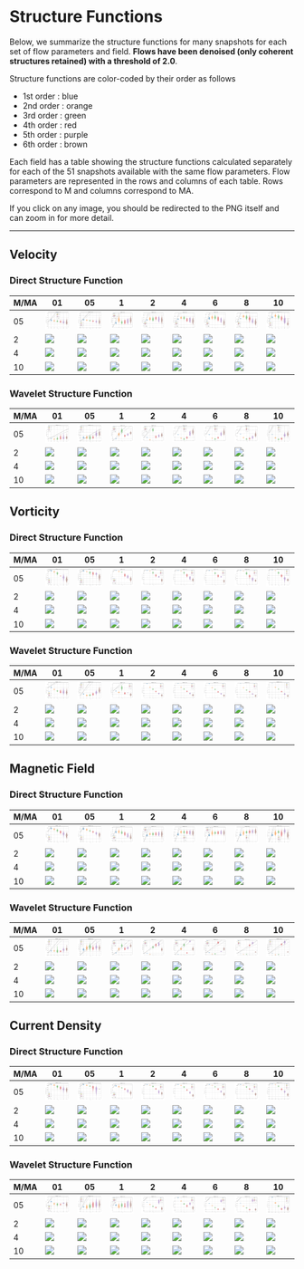 # Structure Functions

Below, we summarize the structure functions for many snapshots for each set of flow parameters and field.
**Flows have been denoised (only coherent structures retained) with a threshold of 2.0**.

Structure functions are color-coded by their order as follows

  * 1st order : blue
  * 2nd order : orange
  * 3rd order : green
  * 4th order : red
  * 5th order : purple
  * 6th order : brown

Each field has a table showing the structure functions calculated separately for each of the 51 snapshots available with the same flow parameters.
Flow parameters are represented in the rows and columns of each table.
Rows correspond to M and columns correspond to MA.

If you click on any image, you should be redirected to the PNG itself and can zoom in for more detail.

---

## Velocity

### Direct Structure Function

|M/MA| 01 | 05 | 1 | 2 | 4 | 6 | 8 | 10 |
|----|----|----|---|---|---|---|---|----|
| 05 |<img src="M05MA01/w4t-plot-structure-function-ansatz-violin-008_M05MA01_avrg_vel_dsf_denoise-02d00.png">|<img src="M05MA05/w4t-plot-structure-function-ansatz-violin-008_M05MA05_avrg_vel_dsf_denoise-02d00.png">|<img src="M05MA1/w4t-plot-structure-function-ansatz-violin-008_M05MA1_avrg_vel_dsf_denoise-02d00.png">|<img src="M05MA2/w4t-plot-structure-function-ansatz-violin-008_M05MA2_avrg_vel_dsf_denoise-02d00.png">|<img src="M05MA4/w4t-plot-structure-function-ansatz-violin-008_M05MA4_avrg_vel_dsf_denoise-02d00.png">|<img src="M05MA6/w4t-plot-structure-function-ansatz-violin-008_M05MA6_avrg_vel_dsf_denoise-02d00.png">|<img src="M05MA8/w4t-plot-structure-function-ansatz-violin-008_M05MA8_avrg_vel_dsf_denoise-02d00.png">|<img src="M05MA10/w4t-plot-structure-function-ansatz-violin-008_M05MA10_avrg_vel_dsf_denoise-02d00.png">|
| 2  |<img src="M2MA01/w4t-plot-structure-function-ansatz-violin-008_M2MA01_avrg_vel_dsf_denoise-02d00.png">|<img src="M2MA05/w4t-plot-structure-function-ansatz-violin-008_M2MA05_avrg_vel_dsf_denoise-02d00.png">|<img src="M2MA1/w4t-plot-structure-function-ansatz-violin-008_M2MA1_avrg_vel_dsf_denoise-02d00.png">|<img src="M2MA2/w4t-plot-structure-function-ansatz-violin-008_M2MA2_avrg_vel_dsf_denoise-02d00.png">|<img src="M2MA4/w4t-plot-structure-function-ansatz-violin-008_M2MA4_avrg_vel_dsf_denoise-02d00.png">|<img src="M2MA6/w4t-plot-structure-function-ansatz-violin-008_M2MA6_avrg_vel_dsf_denoise-02d00.png">|<img src="M2MA8/w4t-plot-structure-function-ansatz-violin-008_M2MA8_avrg_vel_dsf_denoise-02d00.png">|<img src="M2MA10/w4t-plot-structure-function-ansatz-violin-008_M2MA10_avrg_vel_dsf_denoise-02d00.png">|
| 4  |<img src="M4MA01/w4t-plot-structure-function-ansatz-violin-008_M4MA01_avrg_vel_dsf_denoise-02d00.png">|<img src="M4MA05/w4t-plot-structure-function-ansatz-violin-008_M4MA05_avrg_vel_dsf_denoise-02d00.png">|<img src="M4MA1/w4t-plot-structure-function-ansatz-violin-008_M4MA1_avrg_vel_dsf_denoise-02d00.png">|<img src="M4MA2/w4t-plot-structure-function-ansatz-violin-008_M4MA2_avrg_vel_dsf_denoise-02d00.png">|<img src="M4MA4/w4t-plot-structure-function-ansatz-violin-008_M4MA4_avrg_vel_dsf_denoise-02d00.png">|<img src="M4MA6/w4t-plot-structure-function-ansatz-violin-008_M4MA6_avrg_vel_dsf_denoise-02d00.png">|<img src="M4MA8/w4t-plot-structure-function-ansatz-violin-008_M4MA8_avrg_vel_dsf_denoise-02d00.png">|<img src="M4MA10/w4t-plot-structure-function-ansatz-violin-008_M4MA10_avrg_vel_dsf_denoise-02d00.png">|
| 10 |<img src="M10MA01/w4t-plot-structure-function-ansatz-violin-008_M10MA01_avrg_vel_dsf_denoise-02d00.png">|<img src="M10MA05/w4t-plot-structure-function-ansatz-violin-008_M10MA05_avrg_vel_dsf_denoise-02d00.png">|<img src="M10MA1/w4t-plot-structure-function-ansatz-violin-008_M10MA1_avrg_vel_dsf_denoise-02d00.png">|<img src="M10MA2/w4t-plot-structure-function-ansatz-violin-008_M10MA2_avrg_vel_dsf_denoise-02d00.png">|<img src="M10MA4/w4t-plot-structure-function-ansatz-violin-008_M10MA4_avrg_vel_dsf_denoise-02d00.png">|<img src="M10MA6/w4t-plot-structure-function-ansatz-violin-008_M10MA6_avrg_vel_dsf_denoise-02d00.png">|<img src="M10MA8/w4t-plot-structure-function-ansatz-violin-008_M10MA8_avrg_vel_dsf_denoise-02d00.png">|<img src="M10MA10/w4t-plot-structure-function-ansatz-violin-008_M10MA10_avrg_vel_dsf_denoise-02d00.png">|

### Wavelet Structure Function

|M/MA| 01 | 05 | 1 | 2 | 4 | 6 | 8 | 10 |
|----|----|----|---|---|---|---|---|----|
| 05 |<img src="M05MA01/w4t-plot-structure-function-ansatz-violin-008_M05MA01_avrg_vel_wsf_denoise-02d00.png">|<img src="M05MA05/w4t-plot-structure-function-ansatz-violin-008_M05MA05_avrg_vel_wsf_denoise-02d00.png">|<img src="M05MA1/w4t-plot-structure-function-ansatz-violin-008_M05MA1_avrg_vel_wsf_denoise-02d00.png">|<img src="M05MA2/w4t-plot-structure-function-ansatz-violin-008_M05MA2_avrg_vel_wsf_denoise-02d00.png">|<img src="M05MA4/w4t-plot-structure-function-ansatz-violin-008_M05MA4_avrg_vel_wsf_denoise-02d00.png">|<img src="M05MA6/w4t-plot-structure-function-ansatz-violin-008_M05MA6_avrg_vel_wsf_denoise-02d00.png">|<img src="M05MA8/w4t-plot-structure-function-ansatz-violin-008_M05MA8_avrg_vel_wsf_denoise-02d00.png">|<img src="M05MA10/w4t-plot-structure-function-ansatz-violin-008_M05MA10_avrg_vel_wsf_denoise-02d00.png">|
| 2  |<img src="M2MA01/w4t-plot-structure-function-ansatz-violin-008_M2MA01_avrg_vel_wsf_denoise-02d00.png">|<img src="M2MA05/w4t-plot-structure-function-ansatz-violin-008_M2MA05_avrg_vel_wsf_denoise-02d00.png">|<img src="M2MA1/w4t-plot-structure-function-ansatz-violin-008_M2MA1_avrg_vel_wsf_denoise-02d00.png">|<img src="M2MA2/w4t-plot-structure-function-ansatz-violin-008_M2MA2_avrg_vel_wsf_denoise-02d00.png">|<img src="M2MA4/w4t-plot-structure-function-ansatz-violin-008_M2MA4_avrg_vel_wsf_denoise-02d00.png">|<img src="M2MA6/w4t-plot-structure-function-ansatz-violin-008_M2MA6_avrg_vel_wsf_denoise-02d00.png">|<img src="M2MA8/w4t-plot-structure-function-ansatz-violin-008_M2MA8_avrg_vel_wsf_denoise-02d00.png">|<img src="M2MA10/w4t-plot-structure-function-ansatz-violin-008_M2MA10_avrg_vel_wsf_denoise-02d00.png">|
| 4  |<img src="M4MA01/w4t-plot-structure-function-ansatz-violin-008_M4MA01_avrg_vel_wsf_denoise-02d00.png">|<img src="M4MA05/w4t-plot-structure-function-ansatz-violin-008_M4MA05_avrg_vel_wsf_denoise-02d00.png">|<img src="M4MA1/w4t-plot-structure-function-ansatz-violin-008_M4MA1_avrg_vel_wsf_denoise-02d00.png">|<img src="M4MA2/w4t-plot-structure-function-ansatz-violin-008_M4MA2_avrg_vel_wsf_denoise-02d00.png">|<img src="M4MA4/w4t-plot-structure-function-ansatz-violin-008_M4MA4_avrg_vel_wsf_denoise-02d00.png">|<img src="M4MA6/w4t-plot-structure-function-ansatz-violin-008_M4MA6_avrg_vel_wsf_denoise-02d00.png">|<img src="M4MA8/w4t-plot-structure-function-ansatz-violin-008_M4MA8_avrg_vel_wsf_denoise-02d00.png">|<img src="M4MA10/w4t-plot-structure-function-ansatz-violin-008_M4MA10_avrg_vel_wsf_denoise-02d00.png">|
| 10 |<img src="M10MA01/w4t-plot-structure-function-ansatz-violin-008_M10MA01_avrg_vel_wsf_denoise-02d00.png">|<img src="M10MA05/w4t-plot-structure-function-ansatz-violin-008_M10MA05_avrg_vel_wsf_denoise-02d00.png">|<img src="M10MA1/w4t-plot-structure-function-ansatz-violin-008_M10MA1_avrg_vel_wsf_denoise-02d00.png">|<img src="M10MA2/w4t-plot-structure-function-ansatz-violin-008_M10MA2_avrg_vel_wsf_denoise-02d00.png">|<img src="M10MA4/w4t-plot-structure-function-ansatz-violin-008_M10MA4_avrg_vel_wsf_denoise-02d00.png">|<img src="M10MA6/w4t-plot-structure-function-ansatz-violin-008_M10MA6_avrg_vel_wsf_denoise-02d00.png">|<img src="M10MA8/w4t-plot-structure-function-ansatz-violin-008_M10MA8_avrg_vel_wsf_denoise-02d00.png">|<img src="M10MA10/w4t-plot-structure-function-ansatz-violin-008_M10MA10_avrg_vel_wsf_denoise-02d00.png">|

## Vorticity

### Direct Structure Function

|M/MA| 01 | 05 | 1 | 2 | 4 | 6 | 8 | 10 |
|----|----|----|---|---|---|---|---|----|
| 05 |<img src="M05MA01/w4t-plot-structure-function-ansatz-violin-008_M05MA01_avrg_vort_dsf_denoise-02d00.png">|<img src="M05MA05/w4t-plot-structure-function-ansatz-violin-008_M05MA05_avrg_vort_dsf_denoise-02d00.png">|<img src="M05MA1/w4t-plot-structure-function-ansatz-violin-008_M05MA1_avrg_vort_dsf_denoise-02d00.png">|<img src="M05MA2/w4t-plot-structure-function-ansatz-violin-008_M05MA2_avrg_vort_dsf_denoise-02d00.png">|<img src="M05MA4/w4t-plot-structure-function-ansatz-violin-008_M05MA4_avrg_vort_dsf_denoise-02d00.png">|<img src="M05MA6/w4t-plot-structure-function-ansatz-violin-008_M05MA6_avrg_vort_dsf_denoise-02d00.png">|<img src="M05MA8/w4t-plot-structure-function-ansatz-violin-008_M05MA8_avrg_vort_dsf_denoise-02d00.png">|<img src="M05MA10/w4t-plot-structure-function-ansatz-violin-008_M05MA10_avrg_vort_dsf_denoise-02d00.png">|
| 2  |<img src="M2MA01/w4t-plot-structure-function-ansatz-violin-008_M2MA01_avrg_vort_dsf_denoise-02d00.png">|<img src="M2MA05/w4t-plot-structure-function-ansatz-violin-008_M2MA05_avrg_vort_dsf_denoise-02d00.png">|<img src="M2MA1/w4t-plot-structure-function-ansatz-violin-008_M2MA1_avrg_vort_dsf_denoise-02d00.png">|<img src="M2MA2/w4t-plot-structure-function-ansatz-violin-008_M2MA2_avrg_vort_dsf_denoise-02d00.png">|<img src="M2MA4/w4t-plot-structure-function-ansatz-violin-008_M2MA4_avrg_vort_dsf_denoise-02d00.png">|<img src="M2MA6/w4t-plot-structure-function-ansatz-violin-008_M2MA6_avrg_vort_dsf_denoise-02d00.png">|<img src="M2MA8/w4t-plot-structure-function-ansatz-violin-008_M2MA8_avrg_vort_dsf_denoise-02d00.png">|<img src="M2MA10/w4t-plot-structure-function-ansatz-violin-008_M2MA10_avrg_vort_dsf_denoise-02d00.png">|
| 4  |<img src="M4MA01/w4t-plot-structure-function-ansatz-violin-008_M4MA01_avrg_vort_dsf_denoise-02d00.png">|<img src="M4MA05/w4t-plot-structure-function-ansatz-violin-008_M4MA05_avrg_vort_dsf_denoise-02d00.png">|<img src="M4MA1/w4t-plot-structure-function-ansatz-violin-008_M4MA1_avrg_vort_dsf_denoise-02d00.png">|<img src="M4MA2/w4t-plot-structure-function-ansatz-violin-008_M4MA2_avrg_vort_dsf_denoise-02d00.png">|<img src="M4MA4/w4t-plot-structure-function-ansatz-violin-008_M4MA4_avrg_vort_dsf_denoise-02d00.png">|<img src="M4MA6/w4t-plot-structure-function-ansatz-violin-008_M4MA6_avrg_vort_dsf_denoise-02d00.png">|<img src="M4MA8/w4t-plot-structure-function-ansatz-violin-008_M4MA8_avrg_vort_dsf_denoise-02d00.png">|<img src="M4MA10/w4t-plot-structure-function-ansatz-violin-008_M4MA10_avrg_vort_dsf_denoise-02d00.png">|
| 10 |<img src="M10MA01/w4t-plot-structure-function-ansatz-violin-008_M10MA01_avrg_vort_dsf_denoise-02d00.png">|<img src="M10MA05/w4t-plot-structure-function-ansatz-violin-008_M10MA05_avrg_vort_dsf_denoise-02d00.png">|<img src="M10MA1/w4t-plot-structure-function-ansatz-violin-008_M10MA1_avrg_vort_dsf_denoise-02d00.png">|<img src="M10MA2/w4t-plot-structure-function-ansatz-violin-008_M10MA2_avrg_vort_dsf_denoise-02d00.png">|<img src="M10MA4/w4t-plot-structure-function-ansatz-violin-008_M10MA4_avrg_vort_dsf_denoise-02d00.png">|<img src="M10MA6/w4t-plot-structure-function-ansatz-violin-008_M10MA6_avrg_vort_dsf_denoise-02d00.png">|<img src="M10MA8/w4t-plot-structure-function-ansatz-violin-008_M10MA8_avrg_vort_dsf_denoise-02d00.png">|<img src="M10MA10/w4t-plot-structure-function-ansatz-violin-008_M10MA10_avrg_vort_dsf_denoise-02d00.png">|

### Wavelet Structure Function

|M/MA| 01 | 05 | 1 | 2 | 4 | 6 | 8 | 10 |
|----|----|----|---|---|---|---|---|----|
| 05 |<img src="M05MA01/w4t-plot-structure-function-ansatz-violin-008_M05MA01_avrg_vort_wsf_denoise-02d00.png">|<img src="M05MA05/w4t-plot-structure-function-ansatz-violin-008_M05MA05_avrg_vort_wsf_denoise-02d00.png">|<img src="M05MA1/w4t-plot-structure-function-ansatz-violin-008_M05MA1_avrg_vort_wsf_denoise-02d00.png">|<img src="M05MA2/w4t-plot-structure-function-ansatz-violin-008_M05MA2_avrg_vort_wsf_denoise-02d00.png">|<img src="M05MA4/w4t-plot-structure-function-ansatz-violin-008_M05MA4_avrg_vort_wsf_denoise-02d00.png">|<img src="M05MA6/w4t-plot-structure-function-ansatz-violin-008_M05MA6_avrg_vort_wsf_denoise-02d00.png">|<img src="M05MA8/w4t-plot-structure-function-ansatz-violin-008_M05MA8_avrg_vort_wsf_denoise-02d00.png">|<img src="M05MA10/w4t-plot-structure-function-ansatz-violin-008_M05MA10_avrg_vort_wsf_denoise-02d00.png">|
| 2  |<img src="M2MA01/w4t-plot-structure-function-ansatz-violin-008_M2MA01_avrg_vort_wsf_denoise-02d00.png">|<img src="M2MA05/w4t-plot-structure-function-ansatz-violin-008_M2MA05_avrg_vort_wsf_denoise-02d00.png">|<img src="M2MA1/w4t-plot-structure-function-ansatz-violin-008_M2MA1_avrg_vort_wsf_denoise-02d00.png">|<img src="M2MA2/w4t-plot-structure-function-ansatz-violin-008_M2MA2_avrg_vort_wsf_denoise-02d00.png">|<img src="M2MA4/w4t-plot-structure-function-ansatz-violin-008_M2MA4_avrg_vort_wsf_denoise-02d00.png">|<img src="M2MA6/w4t-plot-structure-function-ansatz-violin-008_M2MA6_avrg_vort_wsf_denoise-02d00.png">|<img src="M2MA8/w4t-plot-structure-function-ansatz-violin-008_M2MA8_avrg_vort_wsf_denoise-02d00.png">|<img src="M2MA10/w4t-plot-structure-function-ansatz-violin-008_M2MA10_avrg_vort_wsf_denoise-02d00.png">|
| 4  |<img src="M4MA01/w4t-plot-structure-function-ansatz-violin-008_M4MA01_avrg_vort_wsf_denoise-02d00.png">|<img src="M4MA05/w4t-plot-structure-function-ansatz-violin-008_M4MA05_avrg_vort_wsf_denoise-02d00.png">|<img src="M4MA1/w4t-plot-structure-function-ansatz-violin-008_M4MA1_avrg_vort_wsf_denoise-02d00.png">|<img src="M4MA2/w4t-plot-structure-function-ansatz-violin-008_M4MA2_avrg_vort_wsf_denoise-02d00.png">|<img src="M4MA4/w4t-plot-structure-function-ansatz-violin-008_M4MA4_avrg_vort_wsf_denoise-02d00.png">|<img src="M4MA6/w4t-plot-structure-function-ansatz-violin-008_M4MA6_avrg_vort_wsf_denoise-02d00.png">|<img src="M4MA8/w4t-plot-structure-function-ansatz-violin-008_M4MA8_avrg_vort_wsf_denoise-02d00.png">|<img src="M4MA10/w4t-plot-structure-function-ansatz-violin-008_M4MA10_avrg_vort_wsf_denoise-02d00.png">|
| 10 |<img src="M10MA01/w4t-plot-structure-function-ansatz-violin-008_M10MA01_avrg_vort_wsf_denoise-02d00.png">|<img src="M10MA05/w4t-plot-structure-function-ansatz-violin-008_M10MA05_avrg_vort_wsf_denoise-02d00.png">|<img src="M10MA1/w4t-plot-structure-function-ansatz-violin-008_M10MA1_avrg_vort_wsf_denoise-02d00.png">|<img src="M10MA2/w4t-plot-structure-function-ansatz-violin-008_M10MA2_avrg_vort_wsf_denoise-02d00.png">|<img src="M10MA4/w4t-plot-structure-function-ansatz-violin-008_M10MA4_avrg_vort_wsf_denoise-02d00.png">|<img src="M10MA6/w4t-plot-structure-function-ansatz-violin-008_M10MA6_avrg_vort_wsf_denoise-02d00.png">|<img src="M10MA8/w4t-plot-structure-function-ansatz-violin-008_M10MA8_avrg_vort_wsf_denoise-02d00.png">|<img src="M10MA10/w4t-plot-structure-function-ansatz-violin-008_M10MA10_avrg_vort_wsf_denoise-02d00.png">|

## Magnetic Field

### Direct Structure Function

|M/MA| 01 | 05 | 1 | 2 | 4 | 6 | 8 | 10 |
|----|----|----|---|---|---|---|---|----|
| 05 |<img src="M05MA01/w4t-plot-structure-function-ansatz-violin-008_M05MA01_avrg_mag_dsf_denoise-02d00.png">|<img src="M05MA05/w4t-plot-structure-function-ansatz-violin-008_M05MA05_avrg_mag_dsf_denoise-02d00.png">|<img src="M05MA1/w4t-plot-structure-function-ansatz-violin-008_M05MA1_avrg_mag_dsf_denoise-02d00.png">|<img src="M05MA2/w4t-plot-structure-function-ansatz-violin-008_M05MA2_avrg_mag_dsf_denoise-02d00.png">|<img src="M05MA4/w4t-plot-structure-function-ansatz-violin-008_M05MA4_avrg_mag_dsf_denoise-02d00.png">|<img src="M05MA6/w4t-plot-structure-function-ansatz-violin-008_M05MA6_avrg_mag_dsf_denoise-02d00.png">|<img src="M05MA8/w4t-plot-structure-function-ansatz-violin-008_M05MA8_avrg_mag_dsf_denoise-02d00.png">|<img src="M05MA10/w4t-plot-structure-function-ansatz-violin-008_M05MA10_avrg_mag_dsf_denoise-02d00.png">|
| 2  |<img src="M2MA01/w4t-plot-structure-function-ansatz-violin-008_M2MA01_avrg_mag_dsf_denoise-02d00.png">|<img src="M2MA05/w4t-plot-structure-function-ansatz-violin-008_M2MA05_avrg_mag_dsf_denoise-02d00.png">|<img src="M2MA1/w4t-plot-structure-function-ansatz-violin-008_M2MA1_avrg_mag_dsf_denoise-02d00.png">|<img src="M2MA2/w4t-plot-structure-function-ansatz-violin-008_M2MA2_avrg_mag_dsf_denoise-02d00.png">|<img src="M2MA4/w4t-plot-structure-function-ansatz-violin-008_M2MA4_avrg_mag_dsf_denoise-02d00.png">|<img src="M2MA6/w4t-plot-structure-function-ansatz-violin-008_M2MA6_avrg_mag_dsf_denoise-02d00.png">|<img src="M2MA8/w4t-plot-structure-function-ansatz-violin-008_M2MA8_avrg_mag_dsf_denoise-02d00.png">|<img src="M2MA10/w4t-plot-structure-function-ansatz-violin-008_M2MA10_avrg_mag_dsf_denoise-02d00.png">|
| 4  |<img src="M4MA01/w4t-plot-structure-function-ansatz-violin-008_M4MA01_avrg_mag_dsf_denoise-02d00.png">|<img src="M4MA05/w4t-plot-structure-function-ansatz-violin-008_M4MA05_avrg_mag_dsf_denoise-02d00.png">|<img src="M4MA1/w4t-plot-structure-function-ansatz-violin-008_M4MA1_avrg_mag_dsf_denoise-02d00.png">|<img src="M4MA2/w4t-plot-structure-function-ansatz-violin-008_M4MA2_avrg_mag_dsf_denoise-02d00.png">|<img src="M4MA4/w4t-plot-structure-function-ansatz-violin-008_M4MA4_avrg_mag_dsf_denoise-02d00.png">|<img src="M4MA6/w4t-plot-structure-function-ansatz-violin-008_M4MA6_avrg_mag_dsf_denoise-02d00.png">|<img src="M4MA8/w4t-plot-structure-function-ansatz-violin-008_M4MA8_avrg_mag_dsf_denoise-02d00.png">|<img src="M4MA10/w4t-plot-structure-function-ansatz-violin-008_M4MA10_avrg_mag_dsf_denoise-02d00.png">|
| 10 |<img src="M10MA01/w4t-plot-structure-function-ansatz-violin-008_M10MA01_avrg_mag_dsf_denoise-02d00.png">|<img src="M10MA05/w4t-plot-structure-function-ansatz-violin-008_M10MA05_avrg_mag_dsf_denoise-02d00.png">|<img src="M10MA1/w4t-plot-structure-function-ansatz-violin-008_M10MA1_avrg_mag_dsf_denoise-02d00.png">|<img src="M10MA2/w4t-plot-structure-function-ansatz-violin-008_M10MA2_avrg_mag_dsf_denoise-02d00.png">|<img src="M10MA4/w4t-plot-structure-function-ansatz-violin-008_M10MA4_avrg_mag_dsf_denoise-02d00.png">|<img src="M10MA6/w4t-plot-structure-function-ansatz-violin-008_M10MA6_avrg_mag_dsf_denoise-02d00.png">|<img src="M10MA8/w4t-plot-structure-function-ansatz-violin-008_M10MA8_avrg_mag_dsf_denoise-02d00.png">|<img src="M10MA10/w4t-plot-structure-function-ansatz-violin-008_M10MA10_avrg_mag_dsf_denoise-02d00.png">|

### Wavelet Structure Function

|M/MA| 01 | 05 | 1 | 2 | 4 | 6 | 8 | 10 |
|----|----|----|---|---|---|---|---|----|
| 05 |<img src="M05MA01/w4t-plot-structure-function-ansatz-violin-008_M05MA01_avrg_mag_wsf_denoise-02d00.png">|<img src="M05MA05/w4t-plot-structure-function-ansatz-violin-008_M05MA05_avrg_mag_wsf_denoise-02d00.png">|<img src="M05MA1/w4t-plot-structure-function-ansatz-violin-008_M05MA1_avrg_mag_wsf_denoise-02d00.png">|<img src="M05MA2/w4t-plot-structure-function-ansatz-violin-008_M05MA2_avrg_mag_wsf_denoise-02d00.png">|<img src="M05MA4/w4t-plot-structure-function-ansatz-violin-008_M05MA4_avrg_mag_wsf_denoise-02d00.png">|<img src="M05MA6/w4t-plot-structure-function-ansatz-violin-008_M05MA6_avrg_mag_wsf_denoise-02d00.png">|<img src="M05MA8/w4t-plot-structure-function-ansatz-violin-008_M05MA8_avrg_mag_wsf_denoise-02d00.png">|<img src="M05MA10/w4t-plot-structure-function-ansatz-violin-008_M05MA10_avrg_mag_wsf_denoise-02d00.png">|
| 2  |<img src="M2MA01/w4t-plot-structure-function-ansatz-violin-008_M2MA01_avrg_mag_wsf_denoise-02d00.png">|<img src="M2MA05/w4t-plot-structure-function-ansatz-violin-008_M2MA05_avrg_mag_wsf_denoise-02d00.png">|<img src="M2MA1/w4t-plot-structure-function-ansatz-violin-008_M2MA1_avrg_mag_wsf_denoise-02d00.png">|<img src="M2MA2/w4t-plot-structure-function-ansatz-violin-008_M2MA2_avrg_mag_wsf_denoise-02d00.png">|<img src="M2MA4/w4t-plot-structure-function-ansatz-violin-008_M2MA4_avrg_mag_wsf_denoise-02d00.png">|<img src="M2MA6/w4t-plot-structure-function-ansatz-violin-008_M2MA6_avrg_mag_wsf_denoise-02d00.png">|<img src="M2MA8/w4t-plot-structure-function-ansatz-violin-008_M2MA8_avrg_mag_wsf_denoise-02d00.png">|<img src="M2MA10/w4t-plot-structure-function-ansatz-violin-008_M2MA10_avrg_mag_wsf_denoise-02d00.png">|
| 4  |<img src="M4MA01/w4t-plot-structure-function-ansatz-violin-008_M4MA01_avrg_mag_wsf_denoise-02d00.png">|<img src="M4MA05/w4t-plot-structure-function-ansatz-violin-008_M4MA05_avrg_mag_wsf_denoise-02d00.png">|<img src="M4MA1/w4t-plot-structure-function-ansatz-violin-008_M4MA1_avrg_mag_wsf_denoise-02d00.png">|<img src="M4MA2/w4t-plot-structure-function-ansatz-violin-008_M4MA2_avrg_mag_wsf_denoise-02d00.png">|<img src="M4MA4/w4t-plot-structure-function-ansatz-violin-008_M4MA4_avrg_mag_wsf_denoise-02d00.png">|<img src="M4MA6/w4t-plot-structure-function-ansatz-violin-008_M4MA6_avrg_mag_wsf_denoise-02d00.png">|<img src="M4MA8/w4t-plot-structure-function-ansatz-violin-008_M4MA8_avrg_mag_wsf_denoise-02d00.png">|<img src="M4MA10/w4t-plot-structure-function-ansatz-violin-008_M4MA10_avrg_mag_wsf_denoise-02d00.png">|
| 10 |<img src="M10MA01/w4t-plot-structure-function-ansatz-violin-008_M10MA01_avrg_mag_wsf_denoise-02d00.png">|<img src="M10MA05/w4t-plot-structure-function-ansatz-violin-008_M10MA05_avrg_mag_wsf_denoise-02d00.png">|<img src="M10MA1/w4t-plot-structure-function-ansatz-violin-008_M10MA1_avrg_mag_wsf_denoise-02d00.png">|<img src="M10MA2/w4t-plot-structure-function-ansatz-violin-008_M10MA2_avrg_mag_wsf_denoise-02d00.png">|<img src="M10MA4/w4t-plot-structure-function-ansatz-violin-008_M10MA4_avrg_mag_wsf_denoise-02d00.png">|<img src="M10MA6/w4t-plot-structure-function-ansatz-violin-008_M10MA6_avrg_mag_wsf_denoise-02d00.png">|<img src="M10MA8/w4t-plot-structure-function-ansatz-violin-008_M10MA8_avrg_mag_wsf_denoise-02d00.png">|<img src="M10MA10/w4t-plot-structure-function-ansatz-violin-008_M10MA10_avrg_mag_wsf_denoise-02d00.png">|

## Current Density

### Direct Structure Function

|M/MA| 01 | 05 | 1 | 2 | 4 | 6 | 8 | 10 |
|----|----|----|---|---|---|---|---|----|
| 05 |<img src="M05MA01/w4t-plot-structure-function-ansatz-violin-008_M05MA01_avrg_curr_dsf_denoise-02d00.png">|<img src="M05MA05/w4t-plot-structure-function-ansatz-violin-008_M05MA05_avrg_curr_dsf_denoise-02d00.png">|<img src="M05MA1/w4t-plot-structure-function-ansatz-violin-008_M05MA1_avrg_curr_dsf_denoise-02d00.png">|<img src="M05MA2/w4t-plot-structure-function-ansatz-violin-008_M05MA2_avrg_curr_dsf_denoise-02d00.png">|<img src="M05MA4/w4t-plot-structure-function-ansatz-violin-008_M05MA4_avrg_curr_dsf_denoise-02d00.png">|<img src="M05MA6/w4t-plot-structure-function-ansatz-violin-008_M05MA6_avrg_curr_dsf_denoise-02d00.png">|<img src="M05MA8/w4t-plot-structure-function-ansatz-violin-008_M05MA8_avrg_curr_dsf_denoise-02d00.png">|<img src="M05MA10/w4t-plot-structure-function-ansatz-violin-008_M05MA10_avrg_curr_dsf_denoise-02d00.png">|
| 2  |<img src="M2MA01/w4t-plot-structure-function-ansatz-violin-008_M2MA01_avrg_curr_dsf_denoise-02d00.png">|<img src="M2MA05/w4t-plot-structure-function-ansatz-violin-008_M2MA05_avrg_curr_dsf_denoise-02d00.png">|<img src="M2MA1/w4t-plot-structure-function-ansatz-violin-008_M2MA1_avrg_curr_dsf_denoise-02d00.png">|<img src="M2MA2/w4t-plot-structure-function-ansatz-violin-008_M2MA2_avrg_curr_dsf_denoise-02d00.png">|<img src="M2MA4/w4t-plot-structure-function-ansatz-violin-008_M2MA4_avrg_curr_dsf_denoise-02d00.png">|<img src="M2MA6/w4t-plot-structure-function-ansatz-violin-008_M2MA6_avrg_curr_dsf_denoise-02d00.png">|<img src="M2MA8/w4t-plot-structure-function-ansatz-violin-008_M2MA8_avrg_curr_dsf_denoise-02d00.png">|<img src="M2MA10/w4t-plot-structure-function-ansatz-violin-008_M2MA10_avrg_curr_dsf_denoise-02d00.png">|
| 4  |<img src="M4MA01/w4t-plot-structure-function-ansatz-violin-008_M4MA01_avrg_curr_dsf_denoise-02d00.png">|<img src="M4MA05/w4t-plot-structure-function-ansatz-violin-008_M4MA05_avrg_curr_dsf_denoise-02d00.png">|<img src="M4MA1/w4t-plot-structure-function-ansatz-violin-008_M4MA1_avrg_curr_dsf_denoise-02d00.png">|<img src="M4MA2/w4t-plot-structure-function-ansatz-violin-008_M4MA2_avrg_curr_dsf_denoise-02d00.png">|<img src="M4MA4/w4t-plot-structure-function-ansatz-violin-008_M4MA4_avrg_curr_dsf_denoise-02d00.png">|<img src="M4MA6/w4t-plot-structure-function-ansatz-violin-008_M4MA6_avrg_curr_dsf_denoise-02d00.png">|<img src="M4MA8/w4t-plot-structure-function-ansatz-violin-008_M4MA8_avrg_curr_dsf_denoise-02d00.png">|<img src="M4MA10/w4t-plot-structure-function-ansatz-violin-008_M4MA10_avrg_curr_dsf_denoise-02d00.png">|
| 10 |<img src="M10MA01/w4t-plot-structure-function-ansatz-violin-008_M10MA01_avrg_curr_dsf_denoise-02d00.png">|<img src="M10MA05/w4t-plot-structure-function-ansatz-violin-008_M10MA05_avrg_curr_dsf_denoise-02d00.png">|<img src="M10MA1/w4t-plot-structure-function-ansatz-violin-008_M10MA1_avrg_curr_dsf_denoise-02d00.png">|<img src="M10MA2/w4t-plot-structure-function-ansatz-violin-008_M10MA2_avrg_curr_dsf_denoise-02d00.png">|<img src="M10MA4/w4t-plot-structure-function-ansatz-violin-008_M10MA4_avrg_curr_dsf_denoise-02d00.png">|<img src="M10MA6/w4t-plot-structure-function-ansatz-violin-008_M10MA6_avrg_curr_dsf_denoise-02d00.png">|<img src="M10MA8/w4t-plot-structure-function-ansatz-violin-008_M10MA8_avrg_curr_dsf_denoise-02d00.png">|<img src="M10MA10/w4t-plot-structure-function-ansatz-violin-008_M10MA10_avrg_curr_dsf_denoise-02d00.png">|

### Wavelet Structure Function

|M/MA| 01 | 05 | 1 | 2 | 4 | 6 | 8 | 10 |
|----|----|----|---|---|---|---|---|----|
| 05 |<img src="M05MA01/w4t-plot-structure-function-ansatz-violin-008_M05MA01_avrg_curr_wsf_denoise-02d00.png">|<img src="M05MA05/w4t-plot-structure-function-ansatz-violin-008_M05MA05_avrg_curr_wsf_denoise-02d00.png">|<img src="M05MA1/w4t-plot-structure-function-ansatz-violin-008_M05MA1_avrg_curr_wsf_denoise-02d00.png">|<img src="M05MA2/w4t-plot-structure-function-ansatz-violin-008_M05MA2_avrg_curr_wsf_denoise-02d00.png">|<img src="M05MA4/w4t-plot-structure-function-ansatz-violin-008_M05MA4_avrg_curr_wsf_denoise-02d00.png">|<img src="M05MA6/w4t-plot-structure-function-ansatz-violin-008_M05MA6_avrg_curr_wsf_denoise-02d00.png">|<img src="M05MA8/w4t-plot-structure-function-ansatz-violin-008_M05MA8_avrg_curr_wsf_denoise-02d00.png">|<img src="M05MA10/w4t-plot-structure-function-ansatz-violin-008_M05MA10_avrg_curr_wsf_denoise-02d00.png">|
| 2  |<img src="M2MA01/w4t-plot-structure-function-ansatz-violin-008_M2MA01_avrg_curr_wsf_denoise-02d00.png">|<img src="M2MA05/w4t-plot-structure-function-ansatz-violin-008_M2MA05_avrg_curr_wsf_denoise-02d00.png">|<img src="M2MA1/w4t-plot-structure-function-ansatz-violin-008_M2MA1_avrg_curr_wsf_denoise-02d00.png">|<img src="M2MA2/w4t-plot-structure-function-ansatz-violin-008_M2MA2_avrg_curr_wsf_denoise-02d00.png">|<img src="M2MA4/w4t-plot-structure-function-ansatz-violin-008_M2MA4_avrg_curr_wsf_denoise-02d00.png">|<img src="M2MA6/w4t-plot-structure-function-ansatz-violin-008_M2MA6_avrg_curr_wsf_denoise-02d00.png">|<img src="M2MA8/w4t-plot-structure-function-ansatz-violin-008_M2MA8_avrg_curr_wsf_denoise-02d00.png">|<img src="M2MA10/w4t-plot-structure-function-ansatz-violin-008_M2MA10_avrg_curr_wsf_denoise-02d00.png">|
| 4  |<img src="M4MA01/w4t-plot-structure-function-ansatz-violin-008_M4MA01_avrg_curr_wsf_denoise-02d00.png">|<img src="M4MA05/w4t-plot-structure-function-ansatz-violin-008_M4MA05_avrg_curr_wsf_denoise-02d00.png">|<img src="M4MA1/w4t-plot-structure-function-ansatz-violin-008_M4MA1_avrg_curr_wsf_denoise-02d00.png">|<img src="M4MA2/w4t-plot-structure-function-ansatz-violin-008_M4MA2_avrg_curr_wsf_denoise-02d00.png">|<img src="M4MA4/w4t-plot-structure-function-ansatz-violin-008_M4MA4_avrg_curr_wsf_denoise-02d00.png">|<img src="M4MA6/w4t-plot-structure-function-ansatz-violin-008_M4MA6_avrg_curr_wsf_denoise-02d00.png">|<img src="M4MA8/w4t-plot-structure-function-ansatz-violin-008_M4MA8_avrg_curr_wsf_denoise-02d00.png">|<img src="M4MA10/w4t-plot-structure-function-ansatz-violin-008_M4MA10_avrg_curr_wsf_denoise-02d00.png">|
| 10 |<img src="M10MA01/w4t-plot-structure-function-ansatz-violin-008_M10MA01_avrg_curr_wsf_denoise-02d00.png">|<img src="M10MA05/w4t-plot-structure-function-ansatz-violin-008_M10MA05_avrg_curr_wsf_denoise-02d00.png">|<img src="M10MA1/w4t-plot-structure-function-ansatz-violin-008_M10MA1_avrg_curr_wsf_denoise-02d00.png">|<img src="M10MA2/w4t-plot-structure-function-ansatz-violin-008_M10MA2_avrg_curr_wsf_denoise-02d00.png">|<img src="M10MA4/w4t-plot-structure-function-ansatz-violin-008_M10MA4_avrg_curr_wsf_denoise-02d00.png">|<img src="M10MA6/w4t-plot-structure-function-ansatz-violin-008_M10MA6_avrg_curr_wsf_denoise-02d00.png">|<img src="M10MA8/w4t-plot-structure-function-ansatz-violin-008_M10MA8_avrg_curr_wsf_denoise-02d00.png">|<img src="M10MA10/w4t-plot-structure-function-ansatz-violin-008_M10MA10_avrg_curr_wsf_denoise-02d00.png">|
